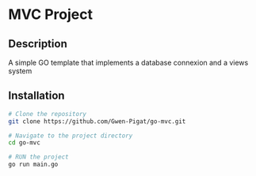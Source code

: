 # MVC Project

## Description
A simple GO template that implements a database connexion and a views system

## Installation

```bash
# Clone the repository
git clone https://github.com/Gwen-Pigat/go-mvc.git

# Navigate to the project directory
cd go-mvc

# RUN the project
go run main.go
```